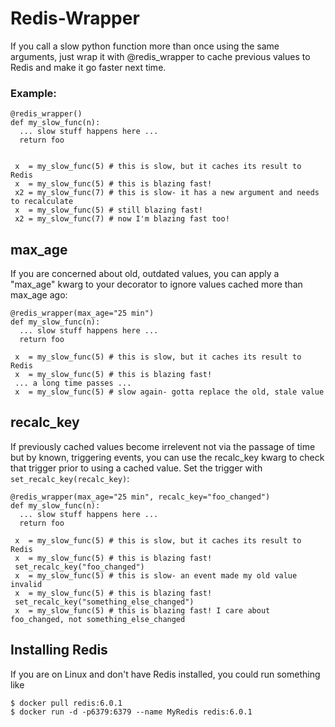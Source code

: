 # Redis-Wrapper
If you call a slow python function more than once using the same arguments, just wrap it with @redis_wrapper to cache previous values to Redis and make it go faster next time.

### Example:
~~~~
@redis_wrapper()
def my_slow_func(n):
  ... slow stuff happens here ...
  return foo
 

 x  = my_slow_func(5) # this is slow, but it caches its result to Redis
 x  = my_slow_func(5) # this is blazing fast!
 x2 = my_slow_func(7) # this is slow- it has a new argument and needs to recalculate
 x  = my_slow_func(5) # still blazing fast!
 x2 = my_slow_func(7) # now I'm blazing fast too!
~~~~

## max_age

If you are concerned about old, outdated values, you can apply a "max_age" kwarg to your decorator to ignore values cached more than max_age ago:

~~~~
@redis_wrapper(max_age="25 min")
def my_slow_func(n):
  ... slow stuff happens here ...
  return foo
  
 x  = my_slow_func(5) # this is slow, but it caches its result to Redis
 x  = my_slow_func(5) # this is blazing fast!
 ... a long time passes ...
 x  = my_slow_func(5) # slow again- gotta replace the old, stale value
 ~~~~
 
## recalc_key

If previously cached values become irrelevent not via the passage of time but by known, triggering events, you can use the recalc_key kwarg to check that trigger prior to using a cached value. Set the trigger with `set_recalc_key(recalc_key)`:

~~~~
@redis_wrapper(max_age="25 min", recalc_key="foo_changed")
def my_slow_func(n):
  ... slow stuff happens here ...
  return foo
  
 x  = my_slow_func(5) # this is slow, but it caches its result to Redis
 x  = my_slow_func(5) # this is blazing fast!
 set_recalc_key("foo_changed")
 x  = my_slow_func(5) # this is slow- an event made my old value invalid
 x  = my_slow_func(5) # this is blazing fast!
 set_recalc_key("something_else_changed")
 x  = my_slow_func(5) # this is blazing fast! I care about foo_changed, not something_else_changed

 ~~~~

## Installing Redis

If you are on Linux and don't have Redis installed, you could run something like
~~~~
$ docker pull redis:6.0.1
$ docker run -d -p6379:6379 --name MyRedis redis:6.0.1
~~~~

